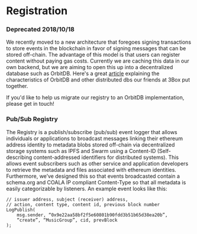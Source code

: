 # Registration

### Deprecated 2018/10/18

We recently moved to a new architecture that foregoes signing transactions to store events in the blockchain in favor of signing messages that can be stored off-chain. The advantage of this model is that users can register content without paying gas costs. Currently we are caching this data in our own backend, but we are aiming to open this up into a decentralized database such as OrbitDB. Here's a great [article](https://medium.com/3box/3box-research-comparing-distributed-databases-gun-orbitdb-and-scuttlebutt-2e3b5da34ef3) explaining the characteristics of OrbitDB and other distributed dbs our friends at 3Box put together.

If you'd like to help us migrate our registry to an OrbitDB implementation, please get in touch!

### Pub/Sub Registry

The Registry is a publish/subscribe (pub/sub) event logger that allows individuals or applications to broadcast messages linking their ethereum address identity to metadata blobs stored off-chain via decentralized storage systems such as IPFS and Swarm using a Content-ID (Self-describing content-addressed identifiers for distributed systems). This allows event subscribers such as other service and application developers to retrieve the metadata and files associated with ethereum identities. Furthermore, we’ve designed this so that events broadcasted contain a schema.org and COALA IP compliant Content-Type so that all metadata is easily categorizable by listeners. An example event looks like this:

```solidity
// issuer address, subject (receiver) address,
// action, content type, content id, previous block number
LogPublish(
    msg.sender, “0x9e22aa58bf2f5e60801b90fdd3b51b65d38ea20b”,
    “create”, “MusicGroup”, cid, prevBlock
);
```
